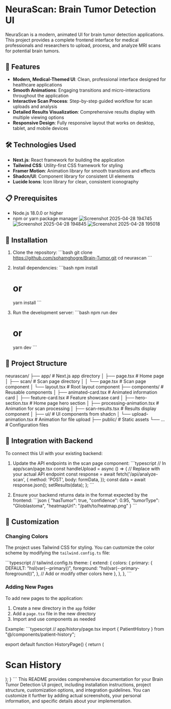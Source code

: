 # NeuraScan: Brain Tumor Detection UI
NeuraScan is a modern, animated UI for brain tumor detection applications. This project provides a complete frontend interface for medical professionals and researchers to upload, process, and analyze MRI scans for potential brain tumors.
## 🧠 Features

- **Modern, Medical-Themed UI**: Clean, professional interface designed for healthcare applications
- **Smooth Animations**: Engaging transitions and micro-interactions throughout the application
- **Interactive Scan Process**: Step-by-step guided workflow for scan uploads and analysis
- **Detailed Results Visualization**: Comprehensive results display with multiple viewing options
- **Responsive Design**: Fully responsive layout that works on desktop, tablet, and mobile devices
## 🛠️ Technologies Used

- **Next.js**: React framework for building the application
- **Tailwind CSS**: Utility-first CSS framework for styling
- **Framer Motion**: Animation library for smooth transitions and effects
- **Shadcn/UI**: Component library for consistent UI elements
- **Lucide Icons**: Icon library for clean, consistent iconography

## 📋 Prerequisites

- Node.js 18.0.0 or higher
- npm or yarn package manager
![Screenshot 2025-04-28 194745](https://github.com/user-attachments/assets/592021fc-af1f-4ed4-a375-4c1fad5a87e9)
![Screenshot 2025-04-28 194845](https://github.com/user-attachments/assets/b54dd174-98ec-4454-b0b9-fd52fdbf7496)
![Screenshot 2025-04-28 195018](https://github.com/user-attachments/assets/86b45a3a-211d-4609-9459-cbe57fce0b6d)





## 🔧 Installation

1. Clone the repository:
   \`\`\`bash
   git clone https://github.com/sohamghogre/Brain-Tumor.git
   cd neurascan
   \`\`\`

2. Install dependencies:
   \`\`\`bash
   npm install
   # or
   yarn install
   \`\`\`

3. Run the development server:
   \`\`\`bash
   npm run dev
   # or
   yarn dev
   \`\`\`
## 📁 Project Structure


neurascan/
├── app/                  # Next.js app directory
│   ├── page.tsx          # Home page
│   ├── scan/             # Scan page directory
│   │   └── page.tsx      # Scan page component
│   └── layout.tsx        # Root layout component
├── components/           # Reusable components
│   ├── animated-card.tsx # Animated information card
│   ├── feature-card.tsx  # Feature showcase card
│   ├── hero-section.tsx  # Home page hero section
│   ├── processing-animation.tsx # Animation for scan processing
│   ├── scan-results.tsx  # Results display component
│   ├── ui/               # UI components from shadcn
│   └── upload-animation.tsx # Animation for file upload
├── public/               # Static assets
└── ...                   # Configuration files


## 🔄 Integration with Backend

To connect this UI with your existing backend:

1. Update the API endpoints in the scan page component:
   \`\`\`typescript
   // In app/scan/page.tsx
   const handleUpload = async () => {
     // Replace with your actual API endpoint
     const response = await fetch('/api/analyze-scan', {
       method: 'POST',
       body: formData,
     });
     const data = await response.json();
     setResults(data);
   };
   \`\`\`

2. Ensure your backend returns data in the format expected by the frontend:
   \`\`\`json
   {
     "hasTumor": true,
     "confidence": 0.95,
     "tumorType": "Glioblastoma",
     "heatmapUrl": "/path/to/heatmap.png"
   }
   \`\`\`

## 🎨 Customization

### Changing Colors

The project uses Tailwind CSS for styling. You can customize the color scheme by modifying the `tailwind.config.ts` file:

\`\`\`typescript
// tailwind.config.ts
theme: {
  extend: {
    colors: {
      primary: {
        DEFAULT: "hsl(var(--primary))",
        foreground: "hsl(var(--primary-foreground))",
      },
      // Add or modify other colors here
    },
  },
},
\`\`\`

### Adding New Pages

To add new pages to the application:

1. Create a new directory in the `app` folder
2. Add a `page.tsx` file in the new directory
3. Import and use components as needed

Example:
\`\`\`typescript
// app/history/page.tsx
import { PatientHistory } from "@/components/patient-history";

export default function HistoryPage() {
  return (
    <div className="container py-10">
      <h1 className="text-3xl font-bold mb-6">Scan History</h1>
      <PatientHistory />
    </div>
  );
}
\`\`\`
This README provides comprehensive documentation for your Brain Tumor Detection UI project, including installation instructions, project structure, customization options, and integration guidelines. You can customize it further by adding actual screenshots, your personal information, and specific details about your implementation.
